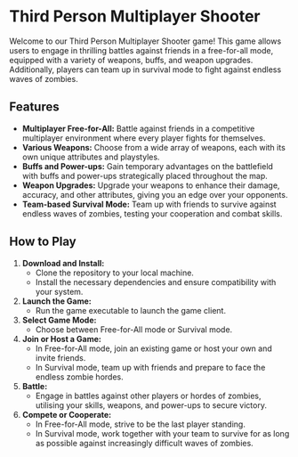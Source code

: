 # Third Person Multiplayer Shooter

Welcome to our Third Person Multiplayer Shooter game! This game allows users to engage in thrilling battles against friends in a free-for-all mode, equipped with a variety of weapons, buffs, and weapon upgrades. Additionally, players can team up in survival mode to fight against endless waves of zombies.

## Features

- **Multiplayer Free-for-All:** Battle against friends in a competitive multiplayer environment where every player fights for themselves.
- **Various Weapons:** Choose from a wide array of weapons, each with its own unique attributes and playstyles.
- **Buffs and Power-ups:** Gain temporary advantages on the battlefield with buffs and power-ups strategically placed throughout the map.
- **Weapon Upgrades:** Upgrade your weapons to enhance their damage, accuracy, and other attributes, giving you an edge over your opponents.
- **Team-based Survival Mode:** Team up with friends to survive against endless waves of zombies, testing your cooperation and combat skills.

## How to Play

1. **Download and Install:**
   - Clone the repository to your local machine.
   - Install the necessary dependencies and ensure compatibility with your system.
2. **Launch the Game:**
   - Run the game executable to launch the game client.
3. **Select Game Mode:**
   - Choose between Free-for-All mode or Survival mode.
4. **Join or Host a Game:**
   - In Free-for-All mode, join an existing game or host your own and invite friends.
   - In Survival mode, team up with friends and prepare to face the endless zombie hordes.
5. **Battle:**
   - Engage in  battles against other players or hordes of zombies, utilising your skills, weapons, and power-ups to secure victory.
6. **Compete or Cooperate:**
   - In Free-for-All mode, strive to be the last player standing.
   - In Survival mode, work together with your team to survive for as long as possible against increasingly difficult waves of zombies.

